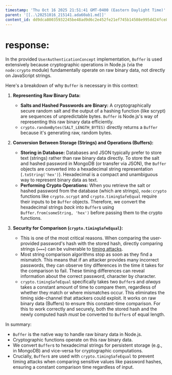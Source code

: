 ```yaml
---
timestamp: 'Thu Oct 16 2025 21:51:41 GMT-0400 (Eastern Daylight Time)'
parent: '[[..\20251016_215141.ada60ab1.md]]'
content_id: dd9dca80035932245be48ad9d6c2e452fe21ef745b14508e995dd24fce852e16
---
```


# response:

In the provided `UserAuthenticationConcept` implementation, `Buffer` is used extensively because cryptographic operations in Node.js (via the `node:crypto` module) fundamentally operate on raw binary data, not directly on JavaScript strings.

Here's a breakdown of why `Buffer` is necessary in this context:

1. **Representing Raw Binary Data:**
   * **Salts and Hashed Passwords are Binary:** A cryptographically secure random salt and the output of a hashing function (like scrypt) are sequences of unpredictable bytes. `Buffer` is Node.js's way of representing this raw binary data efficiently.
   * `crypto.randomBytes(SALT_LENGTH_BYTES)` directly returns a `Buffer` because it's generating raw, random bytes.

2. **Conversion Between Storage (Strings) and Operations (Buffers):**
   * **Storing in Database:** Databases and JSON typically prefer to store text (strings) rather than raw binary data directly. To store the salt and hashed password in MongoDB (or transfer via JSON), the `Buffer` objects are converted into a hexadecimal string representation (`.toString('hex')`). Hexadecimal is a compact and unambiguous way to represent binary data as text.
   * **Performing Crypto Operations:** When you retrieve the salt or hashed password from the database (which are strings), `node:crypto` functions like `crypto.scrypt` and `crypto.timingSafeEqual` require their inputs to be `Buffer` objects. Therefore, we convert the hexadecimal strings *back* into `Buffer`s using `Buffer.from(someString, 'hex')` before passing them to the crypto functions.

3. **Security for Comparison (`crypto.timingSafeEqual`):**
   * This is one of the most critical reasons. When comparing the user-provided password's hash with the stored hash, directly comparing strings (`===`) can be vulnerable to [timing attacks](https://en.wikipedia.org/wiki/Timing_attack).
   * Most string comparison algorithms stop as soon as they find a mismatch. This means that if an attacker provides many incorrect passwords, they can observe tiny differences in the time it takes for the comparison to fail. These timing differences can reveal information about the correct password, character by character.
   * `crypto.timingSafeEqual` specifically takes two `Buffer`s and *always* takes a constant amount of time to compare them, regardless of whether they match or where mismatches occur. This eliminates the timing side-channel that attackers could exploit. It works on raw binary data (Buffers) to ensure this constant-time comparison. For this to work correctly and securely, both the stored hash and the newly computed hash *must* be converted to `Buffer`s of equal length.

In summary:

* `Buffer` is the native way to handle raw binary data in Node.js.
* Cryptographic functions operate on this raw binary data.
* We convert `Buffer`s to hexadecimal strings for persistent storage (e.g., in MongoDB) and vice-versa for cryptographic computations.
* Crucially, `Buffer`s are used with `crypto.timingSafeEqual` to prevent timing attacks when comparing sensitive values like password hashes, ensuring a constant comparison time regardless of input.

